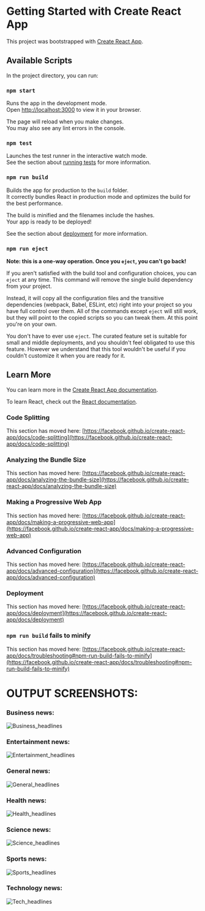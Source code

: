 # Getting Started with Create React App

This project was bootstrapped with [Create React App](https://github.com/facebook/create-react-app).

## Available Scripts

In the project directory, you can run:

### `npm start`

Runs the app in the development mode.\
Open [http://localhost:3000](http://localhost:3000) to view it in your browser.

The page will reload when you make changes.\
You may also see any lint errors in the console.

### `npm test`

Launches the test runner in the interactive watch mode.\
See the section about [running tests](https://facebook.github.io/create-react-app/docs/running-tests) for more information.

### `npm run build`

Builds the app for production to the `build` folder.\
It correctly bundles React in production mode and optimizes the build for the best performance.

The build is minified and the filenames include the hashes.\
Your app is ready to be deployed!

See the section about [deployment](https://facebook.github.io/create-react-app/docs/deployment) for more information.

### `npm run eject`

**Note: this is a one-way operation. Once you `eject`, you can't go back!**

If you aren't satisfied with the build tool and configuration choices, you can `eject` at any time. This command will remove the single build dependency from your project.

Instead, it will copy all the configuration files and the transitive dependencies (webpack, Babel, ESLint, etc) right into your project so you have full control over them. All of the commands except `eject` will still work, but they will point to the copied scripts so you can tweak them. At this point you're on your own.

You don't have to ever use `eject`. The curated feature set is suitable for small and middle deployments, and you shouldn't feel obligated to use this feature. However we understand that this tool wouldn't be useful if you couldn't customize it when you are ready for it.

## Learn More

You can learn more in the [Create React App documentation](https://facebook.github.io/create-react-app/docs/getting-started).

To learn React, check out the [React documentation](https://reactjs.org/).

### Code Splitting

This section has moved here: [https://facebook.github.io/create-react-app/docs/code-splitting](https://facebook.github.io/create-react-app/docs/code-splitting)

### Analyzing the Bundle Size

This section has moved here: [https://facebook.github.io/create-react-app/docs/analyzing-the-bundle-size](https://facebook.github.io/create-react-app/docs/analyzing-the-bundle-size)

### Making a Progressive Web App

This section has moved here: [https://facebook.github.io/create-react-app/docs/making-a-progressive-web-app](https://facebook.github.io/create-react-app/docs/making-a-progressive-web-app)

### Advanced Configuration

This section has moved here: [https://facebook.github.io/create-react-app/docs/advanced-configuration](https://facebook.github.io/create-react-app/docs/advanced-configuration)

### Deployment

This section has moved here: [https://facebook.github.io/create-react-app/docs/deployment](https://facebook.github.io/create-react-app/docs/deployment)

### `npm run build` fails to minify

This section has moved here: [https://facebook.github.io/create-react-app/docs/troubleshooting#npm-run-build-fails-to-minify](https://facebook.github.io/create-react-app/docs/troubleshooting#npm-run-build-fails-to-minify)
# OUTPUT SCREENSHOTS:
### Business news:
![Business_headlines](https://github.com/grownsandip/newsapp/assets/139869416/125a5bca-f425-4fc4-94ae-7f8e87dabff0)
### Entertainment news:
![Entertainment_headlines](https://github.com/grownsandip/newsapp/assets/139869416/49f2da90-9db3-42dd-88f0-a852ec7a7f8b)
### General news:
![General_headlines](https://github.com/grownsandip/newsapp/assets/139869416/4f010ce8-4936-46bc-a03e-d5fa07e8c801)
### Health news:
![Health_headlines](https://github.com/grownsandip/newsapp/assets/139869416/dfd299b8-6333-4dec-a4b6-836d0a8a0333)
### Science news:
![Science_headlines](https://github.com/grownsandip/newsapp/assets/139869416/a87c610a-c055-484c-8f72-461cede063b5)
### Sports news:
![Sports_headlines](https://github.com/grownsandip/newsapp/assets/139869416/1af40761-f548-4344-9dbc-9ce0e4fa2649)
### Technology news:
![Tech_headlines](https://github.com/grownsandip/newsapp/assets/139869416/54794aaf-637f-4fb7-a5f7-fbd96f7947e2)
